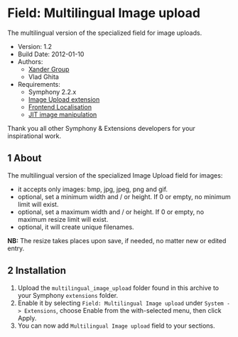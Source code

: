Field: Multilingual Image upload
==============

The multilingual version of the specialized field for image uploads.

* Version: 1.2
* Build Date: 2012-01-10
* Authors:
	- [Xander Group](http://www.xanderadvertising.com)
	- Vlad Ghita
* Requirements:
	- Symphony 2.2.x
	- [Image Upload extension](https://github.com/vlad-ghita/image_upload)
	- [Frontend Localisation](https://github.com/vlad-ghita/frontend_localisation)
	- [JIT image manipulation](https://github.com/symphonycms/jit_image_manipulation)

Thank you all other Symphony & Extensions developers for your inspirational work.



## 1 About ##

The multilingual version of the specialized Image Upload field for images: 

- it accepts only images: bmp, jpg, jpeg, png and gif.
- optional, set a minimum width and / or height. If 0 or empty, no minimum limit will exist.
- optional, set a maximum width and / or height. If 0 or empty, no maximum resize limit will exist.
- optional, it will create unique filenames.

**NB:** The resize takes places upon save, if needed, no matter new or edited entry.



## 2 Installation ##

1. Upload the `multilingual_image_upload` folder found in this archive to your Symphony `extensions` folder.    
2. Enable it by selecting `Field: Multilingual Image upload` under `System -> Extensions`, choose Enable from the with-selected menu, then click Apply.
3. You can now add `Multilingual Image upload` field to your sections.
